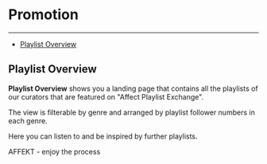 # Promotion      

---

- [Playlist Overview](#playlist-overview)

<a name="playlist-overview"></a>
## Playlist Overview

**Playlist Overview** shows you a landing page that contains all the playlists of our curators that are featured on "Affect Playlist Exchange".

The view is filterable by genre and arranged by playlist follower numbers in each genre.
 
Here you can listen to and be inspired by further playlists.
   
AFFEKT - enjoy the process   
